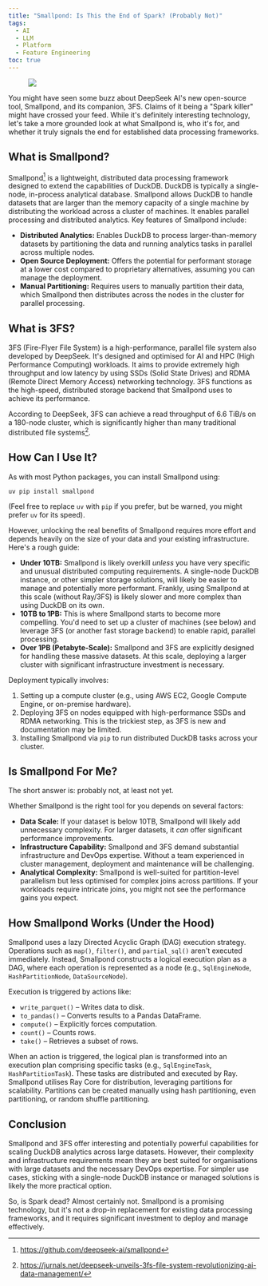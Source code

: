 ```yaml
---
title: "Smallpond: Is This the End of Spark? (Probably Not)"
tags:
  - AI
  - LLM
  - Platform
  - Feature Engineering
toc: true
---
```


<figure>
	<a href=""><img src="https://i.imgur.com/kXA5gHS.jpeg"></a>
</figure>

You might have seen some buzz about DeepSeek AI's new open-source tool, Smallpond, and its companion, 3FS. Claims of it being a "Spark killer" might have crossed your feed. While it's definitely interesting technology, let's take a more grounded look at what Smallpond is, who it's for, and whether it truly signals the end for established data processing frameworks.

## What is Smallpond?

Smallpond[^1] is a lightweight, distributed data processing framework designed to extend the capabilities of DuckDB. DuckDB is typically a single-node, in-process analytical database. Smallpond allows DuckDB to handle datasets that are larger than the memory capacity of a single machine by distributing the workload across a cluster of machines.  It enables parallel processing and distributed analytics.
Key features of Smallpond include:
*   **Distributed Analytics:** Enables DuckDB to process larger-than-memory datasets by partitioning the data and running analytics tasks in parallel across multiple nodes.
*   **Open Source Deployment:** Offers the potential for performant storage at a lower cost compared to proprietary alternatives, assuming you can manage the deployment.
*   **Manual Partitioning:** Requires users to manually partition their data, which Smallpond then distributes across the nodes in the cluster for parallel processing.
## What is 3FS?
3FS (Fire-Flyer File System) is a high-performance, parallel file system also developed by DeepSeek. It's designed and optimised for AI and HPC (High Performance Computing) workloads.  It aims to provide extremely high throughput and low latency by using SSDs (Solid State Drives) and RDMA (Remote Direct Memory Access) networking technology. 3FS functions as the high-speed, distributed storage backend that Smallpond uses to achieve its performance.

According to DeepSeek, 3FS can achieve a read throughput of 6.6 TiB/s on a 180-node cluster, which is significantly higher than many traditional distributed file systems[^2].

## How Can I Use It?
As with most Python packages, you can install Smallpond using:

```
uv pip install smallpond
```

(Feel free to replace `uv` with `pip` if you prefer, but be warned, you might prefer `uv` for its speed).

However, unlocking the real benefits of Smallpond requires more effort and depends heavily on the size of your data and your existing infrastructure. Here's a rough guide:

*   **Under 10TB:** Smallpond is likely overkill *unless* you have very specific and unusual distributed computing requirements. A single-node DuckDB instance, or other simpler storage solutions, will likely be easier to manage and potentially more performant.  Frankly, using Smallpond at this scale (without Ray/3FS) is likely slower and more complex than using DuckDB on its own.
*   **10TB to 1PB:** This is where Smallpond starts to become more compelling. You'd need to set up a cluster of machines (see below) and leverage 3FS (or another fast storage backend) to enable rapid, parallel processing.
*   **Over 1PB (Petabyte-Scale):** Smallpond and 3FS are explicitly designed for handling these massive datasets. At this scale, deploying a larger cluster with significant infrastructure investment is necessary.

Deployment typically involves:

1.  Setting up a compute cluster (e.g., using AWS EC2, Google Compute Engine, or on-premise hardware).
2.  Deploying 3FS on nodes equipped with high-performance SSDs and RDMA networking.  This is the trickiest step, as 3FS is new and documentation may be limited.
3.  Installing Smallpond via `pip` to run distributed DuckDB tasks across your cluster.

## Is Smallpond For Me?

The short answer is: probably not, at least not yet.

Whether Smallpond is the right tool for you depends on several factors:

*   **Data Scale:** If your dataset is below 10TB, Smallpond will likely add unnecessary complexity.  For larger datasets, it *can* offer significant performance improvements.
*   **Infrastructure Capability:** Smallpond and 3FS demand substantial infrastructure and DevOps expertise. Without a team experienced in cluster management, deployment and maintenance will be challenging.
*   **Analytical Complexity:** Smallpond is well-suited for partition-level parallelism but less optimised for complex joins across partitions. If your workloads require intricate joins, you might not see the performance gains you expect.

## How Smallpond Works (Under the Hood)

Smallpond uses a lazy Directed Acyclic Graph (DAG) execution strategy. Operations such as `map()`, `filter()`, and `partial_sql()` aren't executed immediately. Instead, Smallpond constructs a logical execution plan as a DAG, where each operation is represented as a node (e.g., `SqlEngineNode`, `HashPartitionNode`, `DataSourceNode`).

Execution is triggered by actions like:

*   `write_parquet()` – Writes data to disk.
*   `to_pandas()` – Converts results to a Pandas DataFrame.
*   `compute()` – Explicitly forces computation.
*   `count()` – Counts rows.
*   `take()` – Retrieves a subset of rows.

When an action is triggered, the logical plan is transformed into an execution plan comprising specific tasks (e.g., `SqlEngineTask`, `HashPartitionTask`). These tasks are distributed and executed by Ray. Smallpond utilises Ray Core for distribution, leveraging partitions for scalability.  Partitions can be created manually using hash partitioning, even partitioning, or random shuffle partitioning.

## Conclusion

Smallpond and 3FS offer interesting and potentially powerful capabilities for scaling DuckDB analytics across large datasets. However, their complexity and infrastructure requirements mean they are best suited for organisations with large datasets and the necessary DevOps expertise. For simpler use cases, sticking with a single-node DuckDB instance or managed solutions is likely the more practical option.

So, is Spark dead?  Almost certainly not.  Smallpond is a promising technology, but it's not a drop-in replacement for existing data processing frameworks, and it requires significant investment to deploy and manage effectively.

[^1]: https://github.com/deepseek-ai/smallpond

[^2]: https://jurnals.net/deepseek-unveils-3fs-file-system-revolutionizing-ai-data-management/
